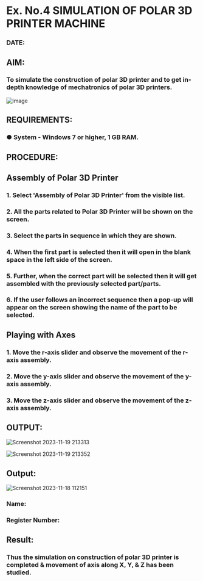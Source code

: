 # Ex. No.4 SIMULATION OF POLAR 3D PRINTER MACHINE

### DATE: 

## AIM:
### To simulate the construction of polar 3D printer and to get in-depth knowledge of mechatronics of polar 3D printers.

![image](https://github.com/Sellakumar1987/Ex.-No.-4---SIMULATION-OF-POLAR-3D-PRINTER-MACHINE/assets/113594316/b551f195-9877-49a2-99bb-a9efcfb3381a)

## REQUIREMENTS:
### ●	System - Windows 7 or higher, 1 GB RAM.

## PROCEDURE:

## Assembly of Polar 3D Printer
### 1.	Select 'Assembly of Polar 3D Printer' from the visible list.
### 2.	All the parts related to Polar 3D Printer will be shown on the screen.
### 3.	Select the parts in sequence in which they are shown.
### 4.	When the first part is selected then it will open in the blank space in the left side of the screen.
### 5.	Further, when the correct part will be selected then it will get assembled with the previously selected part/parts.
### 6.	If the user follows an incorrect sequence then a pop-up will appear on the screen showing the name of the part to be selected.

## Playing with Axes
### 1.	Move the r-axis slider and observe the movement of the r-axis assembly.
### 2.	Move the y-axis slider and observe the movement of the y-axis assembly.
### 3.	Move the z-axis slider and observe the movement of the z-axis assembly.

## OUTPUT:

![Screenshot 2023-11-19 213313](https://github.com/NagalapuramHasif/Ex.-No.-4---SIMULATION-OF-POLAR-3D-PRINTER-MACHINE/assets/149365567/d3838f33-2849-4406-82b3-b2aba7ddc124)

![Screenshot 2023-11-19 213352](https://github.com/NagalapuramHasif/Ex.-No.-4---SIMULATION-OF-POLAR-3D-PRINTER-MACHINE/assets/149365567/f7ab1c27-c325-4934-8024-ecb455e15cb2)

## Output:
![Screenshot 2023-11-18 112151](https://github.com/NagalapuramHasif/Ex.-No.-4---SIMULATION-OF-POLAR-3D-PRINTER-MACHINE/assets/149365567/649d6a50-020c-43a4-a19d-4b15cb14152a)

### Name:
### Register Number:

## Result: 
### Thus the simulation on construction of polar 3D printer is completed & movement of axis along X, Y, & Z has been studied.
